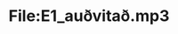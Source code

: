 ---
title: File:E1_auðvitað.mp3
recording of: auðvitað
reading speed: slow
speaker: E
license: CC0
---